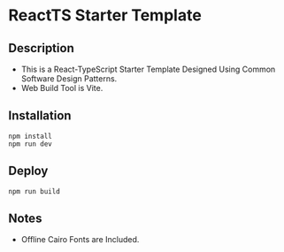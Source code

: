 # ReactTS Starter Template

## Description
- This is a React-TypeScript Starter Template Designed Using Common Software Design Patterns.  
- Web Build Tool is Vite.  

## Installation
```
npm install
npm run dev
```

## Deploy
```
npm run build
```

## Notes
- Offline Cairo Fonts are Included.